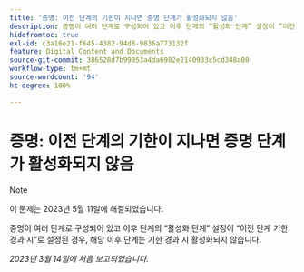 ```yaml
---
title: '증명: 이전 단계의 기한이 지나면 증명 단계가 활성화되지 않음'
description: 증명이 여러 단계로 구성되어 있고 이후 단계의 “활성화 단계” 설정이 “이전 단계 기한 경과 시”로 설정된 경우, 해당 이후 단계는 기한 경과 시 활성화되지 않습니다.
hidefromtoc: true
exl-id: c3a16e21-f645-4382-94d8-9836a773132f
feature: Digital Content and Documents
source-git-commit: 386528d7b99053a4da6982e2140933c5cd348a08
workflow-type: tm+mt
source-wordcount: '94'
ht-degree: 100%

---
```


# 증명: 이전 단계의 기한이 지나면 증명 단계가 활성화되지 않음

<!--This article is on the WF and WFP TOC-->

>[!NOTE]
>
>이 문제는 2023년 5월 11일에 해결되었습니다.

증명이 여러 단계로 구성되어 있고 이후 단계의 “활성화 단계” 설정이 “이전 단계 기한 경과 시”로 설정된 경우, 해당 이후 단계는 기한 경과 시 활성화되지 않습니다.

_2023년 3월 14일에 처음 보고되었습니다._
